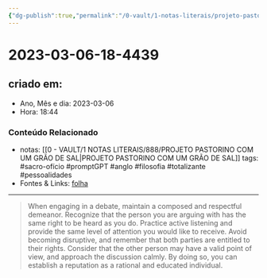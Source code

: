 ```yaml
---
{"dg-publish":true,"permalink":"/0-vault/1-notas-literais/projeto-pastorino/2023-03-06-18-4439/","title":"2023-03-06-18-4439","tags":["sacro-ofício","promptGPT","anglo","filosofia","totalizante","pessoalidades"],"dgHomeLink":true,"dgShowLocalGraph":true,"dgShowFileTree":true,"dgEnableSearch":true}
---
```


# 2023-03-06-18-4439

## criado em: 
-  Ano, Mês e dia: 2023-03-06
- Hora: 18:44

### Conteúdo Relacionado
- notas: [[0 - VAULT/1 NOTAS LITERAIS/888/PROJETO PASTORINO COM UM GRÃO DE SAL\|PROJETO PASTORINO COM UM GRÃO DE SAL]]
tags: #sacro-ofício #promptGPT #anglo #filosofia #totalizante #pessoalidades 
- Fontes & Links: [folha](https://www1.folha.uol.com.br/folha/livrariadafolha/825139-ha-cem-anos-nascia-carlos-torres-pastorino-autor-de-minutos-de-sabedoria.shtml)
---
>When engaging in a debate, maintain a composed and respectful demeanor. Recognize that the person you are arguing with has the same right to be heard as you do. Practice active listening and provide the same level of attention you would like to receive. Avoid becoming disruptive, and remember that both parties are entitled to their rights. Consider that the other person may have a valid point of view, and approach the discussion calmly. By doing so, you can establish a reputation as a rational and educated individual.